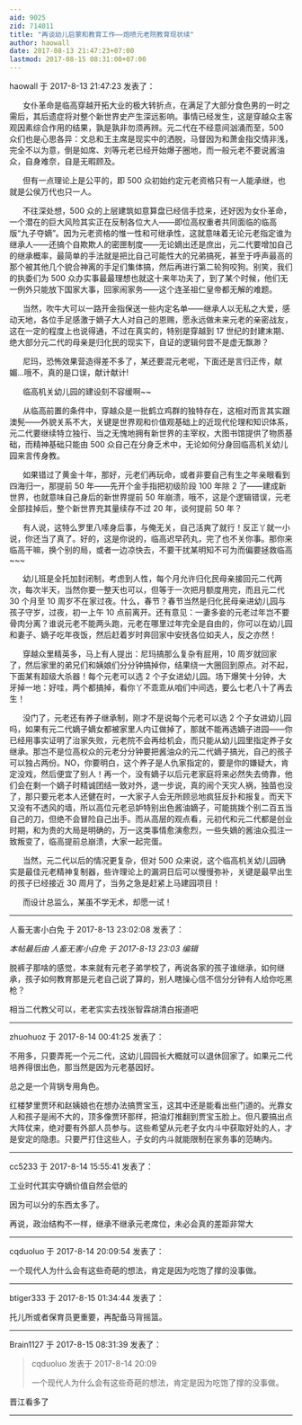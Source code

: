 ```yaml
---
aid: 9025
zid: 714011
title: "再谈幼儿启蒙和教育工作——炮喷元老院教育现状续"
author: haowall
date: 2017-08-13 21:47:23+07:00
lastmod: 2017-08-15 08:31:00+07:00
---
```


haowall 于 2017-8-13 21:47:23 发表了：

&nbsp; &nbsp;&nbsp; &nbsp;女仆革命是临高穿越开拓大业的极大转折点，在满足了大部分食色男的一时之需后，其后遗症将对整个新世界史产生深远影响。事情已经发生，这是穿越众主客观因素综合作用的结果，孰是孰非勿须再辨。元二代在不经意间汹涌而至，500 众们也是心思各异：文总和王主席是现实中的洒脱，马督因为和萧金指交情非浅，完全不以为意，倒是如席、刘等元老已经开始爆子圈地，而一般元老不要说酱油众，自身难奈，自是无暇顾及。

&nbsp; &nbsp;&nbsp; &nbsp;但有一点理论上是公平的，即 500 众初始约定元老资格只有一人能承继，也就是公侯万代也只一人。

&nbsp; &nbsp;&nbsp; &nbsp;不往深处想，500 众的上层建筑如意算盘已经信手捻来，还好因为女仆革命，一个潜在的巨大风险其实正在反制各位大人——即位高权重者共同面临的临高版“九子夺嫡”。因为元老资格的惟一性和可继承性，这就意味着无论元老指定谁为继承人——还搞个自欺欺人的密匣制度——无论嫡出还是庶出，元二代要增加自己的继承概率，最简单的手法就是把比自己可能性大的兄弟搞死，甚至于呼声最高的那个被其他几个貌合神离的手足们集体搞，然后再进行第二轮狗咬狗。别笑，我们的执委们为 500 众办实事最最理想也就这十来年功夫了，到了某个时候，他们无一例外只能放下国家大事，回家闹家务——这个连圣祖仁皇帝都无解的难题。

&nbsp; &nbsp;&nbsp; &nbsp;当然，吹牛大可以一路开金指保送一些内定名单——继承人以无私之大爱，感动天地，各位手足感激于嫡子大人对自己的恩赐，愿永远做未来元老的亲密战友，这在一定的程度上也说得通，不过在真实的，特别是穿越到 17 世纪的封建末期、绝大部分元二代的母亲是归化民的现实下，自证的逻辑何尝不是虚无飘渺？

&nbsp; &nbsp;&nbsp; &nbsp;尼玛，恐怖效果营造得差不多了，某还要混元老呢，下面还是言归正传，献媚...哦不，真的是口误，献计献计!

&nbsp; &nbsp;&nbsp; &nbsp;临高机关幼儿园的建设刻不容缓啊~~

&nbsp; &nbsp;&nbsp; &nbsp;从临高前置的条件中，穿越众是一批鹤立鸡群的独特存在，这相对而言其实跟澳髡——外貌关系不大，关键是世界观和价值观基础上的近现代伦理和知识体系，元二代要继续特立独行、当之无愧地拥有新世界的主宰权，大图书馆提供了物质基础，而精神基础只能由 500 众自己在分身乏术中，无论如何分身回临高机关幼儿园来言传身教。

&nbsp; &nbsp;&nbsp; &nbsp;如果错过了黄金十年，那好，元老们再玩命，或者非要自己有生之年亲眼看到四海归一，那提前 50 年——先开个金手指把初级阶段 100 年除 2 了——建成新世界，也就意味自己身后的新世界提前 50 年崩溃，哦不，这是个逻辑错误，元老全部挂掉后，整个新世界充其量续存不过 20 年，谈何提前 50 年？

&nbsp; &nbsp;&nbsp; &nbsp;有人说，这特么罗里八嗦身后事，与俺无关，自己活爽了就行！反正丫就一小说，你还当了真了。好的，这是你说的，临高迟早药丸，完了也不关你事。那你来临高干嘛，换个别的局，或者一边凉快去，不要干扰某明知不可为而偏要拯救临高~~~

&nbsp; &nbsp;&nbsp; &nbsp;幼儿班是全托加封闭制，考虑到人性，每个月允许归化民母亲接回元二代两次，每次半天，当然你要一整天也可以，但等于一次把月额度用完，而且元二代 30 个月至 10 周岁不在家过夜。什么，春节？春节当然是归化民母亲进幼儿园与孩子守岁，过夜，初一上午 10 点前离开。还有意见：一妻多妾的元老过年岂不要骨肉分离？谁说元老不能两头跑，元老在哪里过年完全是自由的，你可以在幼儿园和妻子、嫡子吃年夜饭，然后赶着岁时奔回家中安抚各位如夫人，反之亦然！

&nbsp; &nbsp;&nbsp; &nbsp;穿越众里精英多，马上有人提出：尼玛搞那么复杂有屁用，10 周岁就回家了，然后家里的弟兄们和姨娘们分分钟搞掉你，结果绕一大圈回到原点。对不起，下面某有超级大杀器！每个元老可以选 2 个子女进幼儿园。场下爆笑十分钟，大牙掉一地：好哇，两个都搞掉，看你丫不乖乖从咱们中间选，要么七老八十了再去生！

&nbsp; &nbsp;&nbsp; &nbsp;没门了，元老还有养子继承制，刚才不是说每个元老可以选 2 个子女进幼儿园吗，如果有元二代嫡子嫡女都被家里人内讧做掉了，那就不能再选嫡子进园——你已经用事实证明了治家失败，元老院不会再给机会，而只能从幼儿园里指定养子女继承。那岂不是位高权众的元老分分钟要把酱油众的元二代嫡子搞光，自己的孩子可以独占两份。NO，你要明白，这个养子是人仇家指定的，要是你的嫌疑大，肯定没戏，然后便宜了别人！再一个，没有嫡子以后元老家庭将来必然失去倚靠，他们会在剩一个嫡子时精诚团结一致对外，退一步说，真的闹个天灾人祸，独苗也没了，那只要元老本人还健在时，一大家子人会无所顾忌地疯狂反扑和报复。而天下又没有不透风的墙，所以高位元老忌妒特别出色酱油嫡子，可能挑拨个别二百五当自己的刀，但绝不会冒险自己出手。而从高层的观点看，元初代和元二代都是创业时期，和为贵的大局是明确的，万一这类事情愈演愈烈，一些失嫡的酱油众孤注一致叛变了，临高提前总崩溃，大家一起完蛋。

&nbsp; &nbsp;&nbsp; &nbsp;当然，元二代以后的情况更复杂，但对 500 众来说，这个临高机关幼儿园确实是最佳元老精神复制器，些许理论上的漏洞日后可以慢慢弥补，关键是最早出生的孩子已经接近 30 周月了，当务之急是赶紧上马建园项目！

&nbsp; &nbsp;&nbsp; &nbsp;而设计总监么，某虽不学无术，却愿一试！

---

人畜无害小白免 于 2017-8-13 23:02:08 发表了：

_本帖最后由 人畜无害小白免 于 2017-8-13 23:03 编辑_

脱裤子那啥的感觉，本来就有元老子弟学校了，再说各家的孩子谁继承，如何继承，孩子如何教育那是元老自己说了算的，别人瞎操心信不信分分钟有人给你吃黑枪？

相当二代教父可以，老老实实去找张智霖胡清白报道吧

---

zhuohuoz 于 2017-8-14 00:41:25 发表了：

不用多，只要弄死一个元二代，这幼儿园园长大概就可以退休回家了。如果元二代培养得很出色，那当然是因为元老基因好。

总之是一个背锅专用角色。

红楼梦里贾环和赵姨娘也在想办法搞贾宝玉，这其中还是能看出些门道的。光靠女人和孩子是闹不大的，顶多像贾环那样，把油灯推翻到贾宝玉脸上。但凡要搞出点大阵仗来，绝对要有外部人员参与。这些希望从元老子女内斗中获取好处的人，才是安定的隐患。只要严打住这些人，子女的内斗就能限制在家务事的范畴内。

---

cc5233 于 2017-8-14 15:55:41 发表了：

工业时代其实夺嫡价值自然会低的

因为可以分的东西太多了。

再说，政治结构不一样，继承不继承元老席位，未必会真的差距非常大

---

cqduoluo 于 2017-8-14 20:09:54 发表了：

一个现代人为什么会有这些奇葩的想法，肯定是因为吃饱了撑的没事做。

---

btiger333 于 2017-8-15 01:34:44 发表了：

托儿所或者保育员更重要，再配备马背摇篮。

---

Brain1127 于 2017-8-15 08:31:39 发表了：

> cqduoluo 发表于 2017-8-14 20:09
>
> 一个现代人为什么会有这些奇葩的想法，肯定是因为吃饱了撑的没事做。

晋江看多了

---
